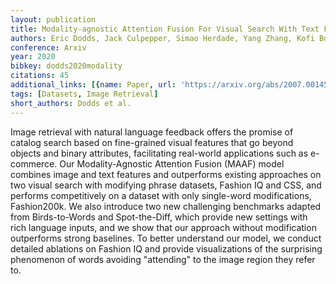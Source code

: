 ```yaml
---
layout: publication
title: Modality-agnostic Attention Fusion For Visual Search With Text Feedback
authors: Eric Dodds, Jack Culpepper, Simao Herdade, Yang Zhang, Kofi Boakye
conference: Arxiv
year: 2020
bibkey: dodds2020modality
citations: 45
additional_links: [{name: Paper, url: 'https://arxiv.org/abs/2007.00145'}]
tags: [Datasets, Image Retrieval]
short_authors: Dodds et al.
---
```

Image retrieval with natural language feedback offers the promise of catalog
search based on fine-grained visual features that go beyond objects and binary
attributes, facilitating real-world applications such as e-commerce. Our
Modality-Agnostic Attention Fusion (MAAF) model combines image and text
features and outperforms existing approaches on two visual search with
modifying phrase datasets, Fashion IQ and CSS, and performs competitively on a
dataset with only single-word modifications, Fashion200k. We also introduce two
new challenging benchmarks adapted from Birds-to-Words and Spot-the-Diff, which
provide new settings with rich language inputs, and we show that our approach
without modification outperforms strong baselines. To better understand our
model, we conduct detailed ablations on Fashion IQ and provide visualizations
of the surprising phenomenon of words avoiding "attending" to the image region
they refer to.